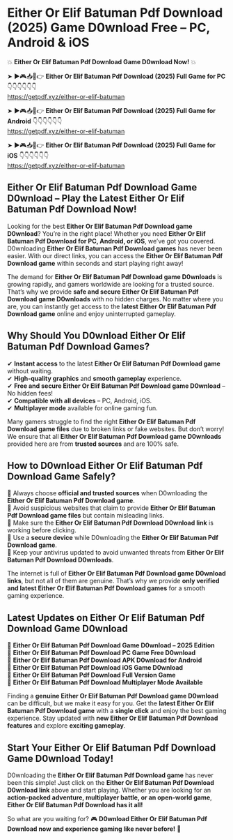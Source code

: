 # Either Or Elif Batuman Pdf Download (2025) Game D0wnload Free – PC, Android & iOS

💥 **Either Or Elif Batuman Pdf Download Game D0wnload Now!** 💥  

➤ ►🎮📥📱👉 **Either Or Elif Batuman Pdf Download (2025) Full Game for PC** 👇👇👇👇👇👇  
https://getpdf.xyz/either-or-elif-batuman  

➤ ►🎮📥📱👉 **Either Or Elif Batuman Pdf Download (2025) Full Game for Android** 👇👇👇👇👇👇  
https://getpdf.xyz/either-or-elif-batuman  

➤ ►🎮📥📱👉 **Either Or Elif Batuman Pdf Download (2025) Full Game for iOS** 👇👇👇👇👇👇  
https://getpdf.xyz/either-or-elif-batuman  

## Either Or Elif Batuman Pdf Download Game D0wnload – Play the Latest Either Or Elif Batuman Pdf Download Now!

Looking for the best **Either Or Elif Batuman Pdf Download game D0wnload**? You’re in the right place! Whether you need **Either Or Elif Batuman Pdf Download for PC, Android, or iOS**, we’ve got you covered. D0wnloading **Either Or Elif Batuman Pdf Download games** has never been easier. With our direct links, you can access the **Either Or Elif Batuman Pdf Download game** within seconds and start playing right away!  

The demand for **Either Or Elif Batuman Pdf Download game D0wnloads** is growing rapidly, and gamers worldwide are looking for a trusted source. That’s why we provide **safe and secure Either Or Elif Batuman Pdf Download game D0wnloads** with no hidden charges. No matter where you are, you can instantly get access to the **latest Either Or Elif Batuman Pdf Download game** online and enjoy uninterrupted gameplay.  

## **Why Should You D0wnload Either Or Elif Batuman Pdf Download Games?**  

✔ **Instant access** to the latest **Either Or Elif Batuman Pdf Download game** without waiting.  
✔ **High-quality graphics** and **smooth gameplay** experience.  
✔ **Free and secure Either Or Elif Batuman Pdf Download game D0wnload** – No hidden fees!  
✔ **Compatible with all devices** – PC, Android, iOS.  
✔ **Multiplayer mode** available for online gaming fun.  

Many gamers struggle to find the right **Either Or Elif Batuman Pdf Download game files** due to broken links or fake websites. But don’t worry! We ensure that all **Either Or Elif Batuman Pdf Download game D0wnloads** provided here are from **trusted sources** and are 100% safe.  

## **How to D0wnload Either Or Elif Batuman Pdf Download Game Safely?**  

📌 Always choose **official and trusted sources** when D0wnloading the **Either Or Elif Batuman Pdf Download game**.  
📌 Avoid suspicious websites that claim to provide **Either Or Elif Batuman Pdf Download game files** but contain misleading links.  
📌 Make sure the **Either Or Elif Batuman Pdf Download D0wnload link** is working before clicking.  
📌 Use a **secure device** while D0wnloading the **Either Or Elif Batuman Pdf Download game**.  
📌 Keep your antivirus updated to avoid unwanted threats from **Either Or Elif Batuman Pdf Download D0wnloads**.  

The internet is full of **Either Or Elif Batuman Pdf Download game D0wnload links**, but not all of them are genuine. That’s why we provide **only verified and latest Either Or Elif Batuman Pdf Download games** for a smooth gaming experience.  

## **Latest Updates on Either Or Elif Batuman Pdf Download Game D0wnload**  

🔹 **Either Or Elif Batuman Pdf Download Game D0wnload – 2025 Edition**  
🔹 **Either Or Elif Batuman Pdf Download PC Game Free D0wnload**  
🔹 **Either Or Elif Batuman Pdf Download APK D0wnload for Android**  
🔹 **Either Or Elif Batuman Pdf Download iOS Game D0wnload**  
🔹 **Either Or Elif Batuman Pdf Download Full Version Game**  
🔹 **Either Or Elif Batuman Pdf Download Multiplayer Mode Available**  

Finding a **genuine Either Or Elif Batuman Pdf Download game D0wnload** can be difficult, but we make it easy for you. Get the **latest Either Or Elif Batuman Pdf Download game** with a **single click** and enjoy the best gaming experience. Stay updated with **new Either Or Elif Batuman Pdf Download features** and explore **exciting gameplay**.  

## **Start Your Either Or Elif Batuman Pdf Download Game D0wnload Today!**  

D0wnloading the **Either Or Elif Batuman Pdf Download game** has never been this simple! Just click on the **Either Or Elif Batuman Pdf Download D0wnload link** above and start playing. Whether you are looking for an **action-packed adventure, multiplayer battle, or an open-world game**, **Either Or Elif Batuman Pdf Download has it all!**  

So what are you waiting for? 🎮 **D0wnload Either Or Elif Batuman Pdf Download now and experience gaming like never before!** 🚀  